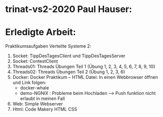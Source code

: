 # trinat-vs2-2020 Paul Hauser:

# Erledigte Arbeit:

Praktikumsaufgaben Verteilte Systeme 2:

1) Socket: TippDesTagesClient und TippDesTagesServer
2) Socket: ContestClient
3) Threads01: Threads Übungen Teil 1
(Übung 1, 2, 3, 4, 5, 6, 7, 8, 9, 10)
4) Threads02: Threads Übungen Teil 2 (Übung 1, 2, 3, 6)
5) Docker: Docker Praktikum – HTML Datei: In einen Webbrowser öffnen und Link folgen:
    - docker-whale
    - demo-NGNIX : Probleme beim Hochladen --> Push funktion nicht erlaubt in meinen Fall
6) Web: Simple Webserver
7) Html: Code Makery HTML CSS


